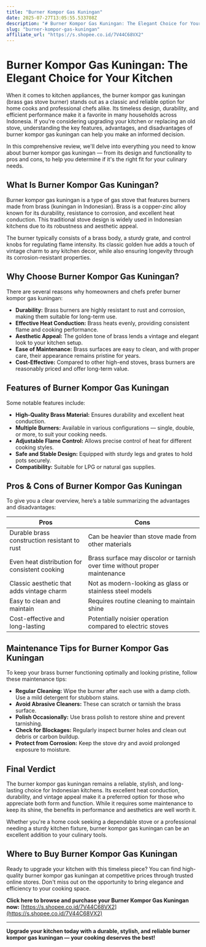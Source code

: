 ```yaml
---
title: "Burner Kompor Gas Kuningan"
date: 2025-07-27T13:05:55.533708Z
description: "# Burner Kompor Gas Kuningan: The Elegant Choice for Your Kitchen..."
slug: "burner-kompor-gas-kuningan"
affiliate_url: "https://s.shopee.co.id/7V44C68VX2"
---
```

# Burner Kompor Gas Kuningan: The Elegant Choice for Your Kitchen

When it comes to kitchen appliances, the burner kompor gas kuningan (brass gas stove burner) stands out as a classic and reliable option for home cooks and professional chefs alike. Its timeless design, durability, and efficient performance make it a favorite in many households across Indonesia. If you're considering upgrading your kitchen or replacing an old stove, understanding the key features, advantages, and disadvantages of burner kompor gas kuningan can help you make an informed decision.

In this comprehensive review, we'll delve into everything you need to know about burner kompor gas kuningan — from its design and functionality to pros and cons, to help you determine if it's the right fit for your culinary needs.

## What Is Burner Kompor Gas Kuningan?

Burner kompor gas kuningan is a type of gas stove that features burners made from brass (kuningan in Indonesian). Brass is a copper-zinc alloy known for its durability, resistance to corrosion, and excellent heat conduction. This traditional stove design is widely used in Indonesian kitchens due to its robustness and aesthetic appeal.

The burner typically consists of a brass body, a sturdy grate, and control knobs for regulating flame intensity. Its classic golden hue adds a touch of vintage charm to any kitchen decor, while also ensuring longevity through its corrosion-resistant properties.

## Why Choose Burner Kompor Gas Kuningan?

There are several reasons why homeowners and chefs prefer burner kompor gas kuningan:

- **Durability:** Brass burners are highly resistant to rust and corrosion, making them suitable for long-term use.
- **Effective Heat Conduction:** Brass heats evenly, providing consistent flame and cooking performance.
- **Aesthetic Appeal:** The golden tone of brass lends a vintage and elegant look to your kitchen setup.
- **Ease of Maintenance:** Brass surfaces are easy to clean, and with proper care, their appearance remains pristine for years.
- **Cost-Effective:** Compared to other high-end stoves, brass burners are reasonably priced and offer long-term value.

## Features of Burner Kompor Gas Kuningan

Some notable features include:

- **High-Quality Brass Material:** Ensures durability and excellent heat conduction.
- **Multiple Burners:** Available in various configurations — single, double, or more, to suit your cooking needs.
- **Adjustable Flame Control:** Allows precise control of heat for different cooking styles.
- **Safe and Stable Design:** Equipped with sturdy legs and grates to hold pots securely.
- **Compatibility:** Suitable for LPG or natural gas supplies.

## Pros & Cons of Burner Kompor Gas Kuningan

To give you a clear overview, here’s a table summarizing the advantages and disadvantages:

| Pros                                         | Cons                                              |
|----------------------------------------------|---------------------------------------------------|
| Durable brass construction resistant to rust | Can be heavier than stove made from other materials |
| Even heat distribution for consistent cooking | Brass surface may discolor or tarnish over time without proper maintenance |
| Classic aesthetic that adds vintage charm  | Not as modern-looking as glass or stainless steel models |
| Easy to clean and maintain                | Requires routine cleaning to maintain shine     |
| Cost-effective and long-lasting          | Potentially noisier operation compared to electric stoves |

## Maintenance Tips for Burner Kompor Gas Kuningan

To keep your brass burner functioning optimally and looking pristine, follow these maintenance tips:

- **Regular Cleaning:** Wipe the burner after each use with a damp cloth. Use a mild detergent for stubborn stains.
- **Avoid Abrasive Cleaners:** These can scratch or tarnish the brass surface.
- **Polish Occasionally:** Use brass polish to restore shine and prevent tarnishing.
- **Check for Blockages:** Regularly inspect burner holes and clean out debris or carbon buildup.
- **Protect from Corrosion:** Keep the stove dry and avoid prolonged exposure to moisture.

## Final Verdict

The burner kompor gas kuningan remains a reliable, stylish, and long-lasting choice for Indonesian kitchens. Its excellent heat conduction, durability, and vintage appeal make it a preferred option for those who appreciate both form and function. While it requires some maintenance to keep its shine, the benefits in performance and aesthetics are well worth it.

Whether you're a home cook seeking a dependable stove or a professional needing a sturdy kitchen fixture, burner kompor gas kuningan can be an excellent addition to your culinary tools.

## Where to Buy Burner Kompor Gas Kuningan

Ready to upgrade your kitchen with this timeless piece? You can find high-quality burner kompor gas kuningan at competitive prices through trusted online stores. Don't miss out on the opportunity to bring elegance and efficiency to your cooking space.

**Click here to browse and purchase your Burner Kompor Gas Kuningan now:** [https://s.shopee.co.id/7V44C68VX2](https://s.shopee.co.id/7V44C68VX2)

---

**Upgrade your kitchen today with a durable, stylish, and reliable burner kompor gas kuningan — your cooking deserves the best!**